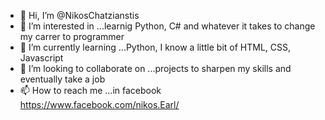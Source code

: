 - 👋 Hi, I’m @NikosChatzianstis
- 👀 I’m interested in ...learnig Python, C# and whatever it takes to change my carrer to programmer
- 🌱 I’m currently learning ...Python, I know a little bit  of HTML, CSS, Javascript
- 💞️ I’m looking to collaborate on ...projects to sharpen my skills and eventually take a job
- 📫 How to reach me ...in facebook https://www.facebook.com/nikos.Earl/

<!---
NikosChatzianstis/NikosChatzianstis is a ✨ special ✨ repository because its `README.md` (this file) appears on your GitHub profile.
You can click the Preview link to take a look at your changes.
--->
